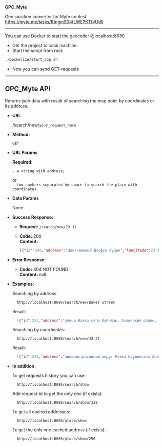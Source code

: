 **GPC_Myte**

Geo-position converter for Myte contest\
	https://myte.me/tasks/RtngmS04tLWEPKTfvUd0

----

You can use Docker to start the geocoder @localhost:8080
- Get the project to local machine.
- Start the script from root:
```bash
./Dockerize/start_app.sh
```
- Now you can send GET-requests

----
**GPC_Myte API**
----
  Returns json data with result of searching the map point by coordinates or its address.

* **URL**

  /search/new/`your_request_here`

* **Method:**

  `GET`

* **URL Params**

   **Required:**

  `- a string with address;
  `

  or\
  `- two numbers separated by space to search the place with coordinates.
  `

* **Data Params**

  None

* **Success Response:**

  * **Request:**
  	``/search/new/23 12``

  * **Code:** 200 <br />
    **Content:**
	```json
	[{"id":248,"address":"Центральный Дарфур Судан","longitude":23.496155,"latitude":12.430016},{"id":249,"address":"Судан","longitude":30.296725,"latitude":17.977449}]
	```

* **Error Response:**

  * **Code:** 404 NOT FOUND <br />
    **Content:** null

* **Examples:**

  Searching by address:
  ```http
	http://localhost:8080/search/new/Baker street
  ```

  Result:
  ```json
	[{"id":254,"address":"улица Бакер село Кубиязы, Аскинский район, Республика Башкортостан, Россия","longitude":56.741618,"latitude":56.112754}]
  ```


  Searching by coordinates:
  ```http
	http://localhost:8080/search/new/42 21
  ```

  Result:
  ```json
	[{"id":256,"address":"административный округ Мекка Саудовская Аравия","longitude":41.436553,"latitude":21.811146},{"id":257,"address":"Саудовская Аравия","longitude":45.725533,"latitude":22.848295}]
  ```
* **In addition:**

  To get requests history you can use:
  ```http
	http://localhost:8080/search/show
  ```

  Add request-id to get the only one (if exists):
  ```http
	http://localhost:8080/search/show/128
  ```

  To get all cached addresses:
  ```http
	http://localhost:8080/place/show
  ```

  To get the only one cached address (if exists):
  ```http
	http://localhost:8080/place/show/256
  ```
